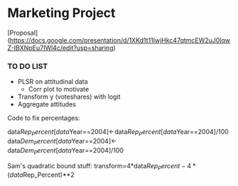 # Marketing Project

[Proposal] (https://docs.google.com/presentation/d/1XKd1t11IwjHkc47qtmcEW2uJ0lqwZ-IBXNpEu7IWl4c/edit?usp=sharing)

### TO DO LIST
- PLSR on attitudinal data
  - Corr plot to motivate
- Transform y (voteshares) with logit
- Aggregate attitudes

Code to fix percentages:

data$Rep_Percent[data$Year==2004]<-data$Rep_Percent[data$Year==2004]/100
data$Dem_Percent[data$Year==2004]<-data$Dem_Percent[data$Year==2004]/100

Sam's quadratic bound stuff:
transform=4*data$Rep_Percent - 4*(data$Rep_Percent)**2
